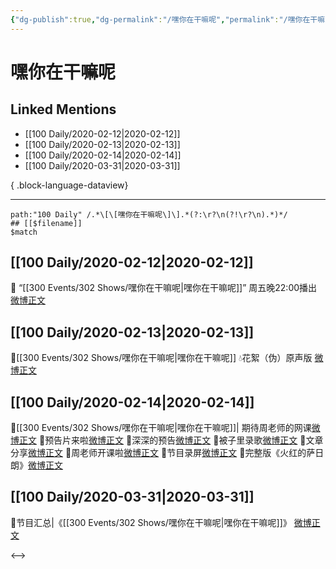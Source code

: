 ```yaml
---
{"dg-publish":true,"dg-permalink":"/嘿你在干嘛呢","permalink":"/嘿你在干嘛呢/","created":"2023-04-02T20:55:09.000+08:00","updated":"2023-08-24T19:07:00.669+08:00"}
---
```


# 嘿你在干嘛呢

## Linked Mentions
- [[100 Daily/2020-02-12\|2020-02-12]]
- [[100 Daily/2020-02-13\|2020-02-13]]
- [[100 Daily/2020-02-14\|2020-02-14]]
- [[100 Daily/2020-03-31\|2020-03-31]]

{ .block-language-dataview}

---

```expander
path:"100 Daily" /.*\[\[嘿你在干嘛呢\]\].*(?:\r?\n(?!\r?\n).*)*/
## [[$filename]]
$match
```
## [[100 Daily/2020-02-12\|2020-02-12]]
🤳 “[[300 Events/302 Shows/嘿你在干嘛呢\|嘿你在干嘛呢]]” 周五晚22:00播出
[微博正文](https://m.weibo.cn/6466290670/4471250380480556)

## [[100 Daily/2020-02-13\|2020-02-13]]
🌠[[300 Events/302 Shows/嘿你在干嘛呢\|嘿你在干嘛呢]]
💧花絮（伪）原声版
[微博正文](https://m.weibo.cn/6466290670/4471510674250936)
## [[100 Daily/2020-02-14\|2020-02-14]]
🎵[[300 Events/302 Shows/嘿你在干嘛呢\|嘿你在干嘛呢]]|
期待周老师的网课[微博正文](https://m.weibo.cn/6466290670/4471860303757143)
🌿预告片来啦[微博正文](https://m.weibo.cn/6466290670/4471918927456234)
🌿深深的预告[微博正文](https://m.weibo.cn/6466290670/4471932718488602)
🌿被子里录歌[微博正文](https://m.weibo.cn/6466290670/4471943451739822)
🌿文章分享[微博正文](https://m.weibo.cn/6466290670/4471928393844764)
🌿周老师开课啦[微博正文](https://m.weibo.cn/6466290670/4472009033843306)
🌿节目录屏[微博正文](https://m.weibo.cn/6466290670/4472009629582578)
🌿完整版《火红的萨日朗》[微博正文](https://m.weibo.cn/6466290670/4472010317113088)

## [[100 Daily/2020-03-31\|2020-03-31]]
🌿节目汇总|《[[300 Events/302 Shows/嘿你在干嘛呢\|嘿你在干嘛呢]]》
[微博正文](https://m.weibo.cn/6466290670/4488575338730174)

<-->